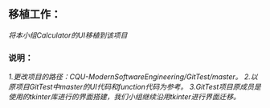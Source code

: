## 移植工作：

*将本小组Calculator的UI移植到该项目*

### 说明：
*1.更改项目的路径：CQU-ModernSoftwareEngineering/GitTest/master。*
*2.以原项目GitTest中master的UI代码和function代码为参考。*
*3.GitTest项目原成员是使用的tkinter库进行的界面搭建，我们小组继续沿用tkinter进行界面迁移。*
